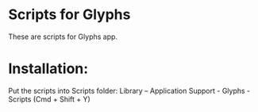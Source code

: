# Scripts for Glyphs

These are scripts for Glyphs app.

# Installation: 
Put the scripts into Scripts folder: Library – Application Support - Glyphs - Scripts
(Cmd + Shift + Y)

